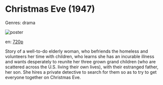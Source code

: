 # Christmas Eve (1947)

Genres: drama

![poster](http://image.tmdb.org/t/p/w500/ijgDb7aAIBpoxD857yJirNxaBfZ.jpg)

en:
  [720p](magnet:?xt=urn:btih:E841950333FFDAB428C4E1B1B43334BB5BB18536&tr=udp://glotorrents.pw:6969/announce&tr=udp://tracker.opentrackr.org:1337/announce&tr=udp://torrent.gresille.org:80/announce&tr=udp://tracker.openbittorrent.com:80&tr=udp://tracker.coppersurfer.tk:6969&tr=udp://tracker.leechers-paradise.org:6969&tr=udp://p4p.arenabg.ch:1337&tr=udp://tracker.internetwarriors.net:1337)
  


Story of a well-to-do elderly woman, who befriends the homeless and volunteers her time with children, who learns she has an incurable illness and wants desperately to reunite her three grown grand children (who are scattered across the U.S. living their own lives), with their estranged father, her son. She hires a private detective to search for them so as to try to get everyone together on Christmas Eve.